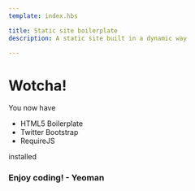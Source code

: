 ```yaml
---
template: index.hbs

title: Static site boilerplate
description: A static site built in a dynamic way

---
```


# Wotcha!

You now have

- HTML5 Boilerplate
- Twitter Bootstrap
- RequireJS

installed

### Enjoy coding! - Yeoman
